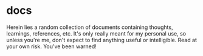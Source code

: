 # docs

Herein lies a random collection of documents containing thoughts, learnings, references, etc. It's only really meant for my personal use, so unless you're me, don't expect to find anything useful or intelligible. Read at your own risk. You've been warned!

